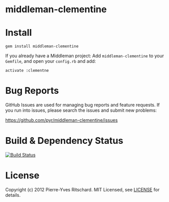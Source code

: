 # middleman-clementine

# Install

```
gem install middleman-clementine
```

If you already have a Middleman project:
Add `middleman-clementine` to your `Gemfile`, and open your `config.rb` and add:

```
activate :clementne
```
# Bug Reports

GitHub Issues are used for managing bug reports and feature requests. If you run into issues, please search the issues and submit new problems:

https://github.com/pyr/middleman-clementine/issues

# Build & Dependency Status

[![Build Status](http://travis-ci.org/middleman/middleman-sprockets.png)](http://travis-ci.org/middleman/middleman-sprockets)


# License

Copyright (c) 2012 Pierre-Yves Ritschard. MIT Licensed, see [LICENSE] for details.

[LICENSE]: https://github.com/pyr/middleman-clementine/blob/master/LICENSE
